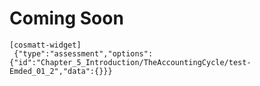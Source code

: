 # **Coming Soon**

```
[cosmatt-widget]
 {"type":"assessment","options":{"id":"Chapter_5_Introduction/TheAccountingCycle/test-Emded_01_2","data":{}}} 
```
